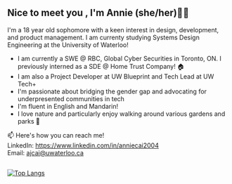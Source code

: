 ## Nice to meet you , I'm Annie (she/her)👋🏻

I'm a 18 year old sophomore with a keen interest in design, development, and product management. I am currenty studying Systems Design Engineering at the University of Waterloo!

- I am currently a SWE @ RBC, Global Cyber Securities in Toronto, ON. I previously interned as a SDE @ Home Trust Company! 🏠
- I am also a Project Developer at UW Blueprint and Tech Lead at UW Tech+
- I'm passionate about bridging the gender gap and advocating for underpresented communities in tech         
- I'm fluent in English and Mandarin!                                                                                                                      
- I love nature and particularly enjoy walking around various gardens and parks 🌼


📫 Here's how you can reach me!                                                                                                                                            
LinkedIn: https://www.linkedin.com/in/anniecai2004                                                                                                                         
Email: ajcai@uwaterloo.ca

##
                                                                                                                                                                         
[![Top Langs](https://github-readme-stats.vercel.app/api/top-langs/?username=aanxniee&layout=compact&theme=swift&show_icons=true)](https://github.com/aanxniee/github-readme-stats)



